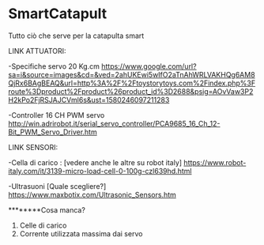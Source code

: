 # SmartCatapult
Tutto ciò che serve per la catapulta smart


LINK ATTUATORI:

-Specifiche servo 20 Kg.cm
https://www.google.com/url?sa=i&source=images&cd=&ved=2ahUKEwi5wIfO2aTnAhWRLVAKHQg6AM8QjRx6BAgBEAQ&url=http%3A%2F%2Ftoystorytoys.com%2Findex.php%3Froute%3Dproduct%2Fproduct%26product_id%3D2688&psig=AOvVaw3P2H2kPo2FjRSJAJCVml6s&ust=1580246097211283

-Controller 16 CH PWM servo
http://win.adrirobot.it/serial_servo_controller/PCA9685_16_Ch_12-Bit_PWM_Servo_Driver.htm


LINK SENSORI:

-Cella di carico : [vedere anche le altre su robot italy]
https://www.robot-italy.com/it/3139-micro-load-cell-0-100g-czl639hd.html

-Ultrasuoni [Quale scegliere?]
https://www.maxbotix.com/Ultrasonic_Sensors.htm






********Cosa manca?

1) Celle di carico
2) Corrente utilizzata massima dai servo
